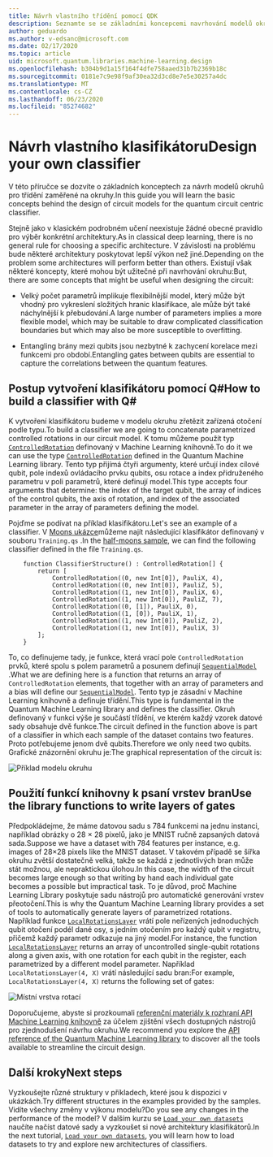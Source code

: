 ```yaml
---
title: Návrh vlastního třídění pomocí QDK
description: Seznamte se se základními koncepcemi navrhování modelů okruhů pro třídění zaměřené na okruhy.
author: geduardo
ms.author: v-edsanc@microsoft.com
ms.date: 02/17/2020
ms.topic: article
uid: microsoft.quantum.libraries.machine-learning.design
ms.openlocfilehash: b304b9d1a15f164f4dfe758aaed31b7b2369b18c
ms.sourcegitcommit: 0181e7c9e98f9af30ea32d3cd8e7e5e30257a4dc
ms.translationtype: MT
ms.contentlocale: cs-CZ
ms.lasthandoff: 06/23/2020
ms.locfileid: "85274682"
---
```

# <a name="design-your-own-classifier"></a><span data-ttu-id="0e171-103">Návrh vlastního klasifikátoru</span><span class="sxs-lookup"><span data-stu-id="0e171-103">Design your own classifier</span></span>

<span data-ttu-id="0e171-104">V této příručce se dozvíte o základních konceptech za návrh modelů okruhů pro třídění zaměřené na okruhy.</span><span class="sxs-lookup"><span data-stu-id="0e171-104">In this guide you will learn the basic concepts behind the design of circuit models for the quantum circuit centric classifier.</span></span>

<span data-ttu-id="0e171-105">Stejně jako v klasickém podrobném učení neexistuje žádné obecné pravidlo pro výběr konkrétní architektury.</span><span class="sxs-lookup"><span data-stu-id="0e171-105">As in classical deep learning, there is no general rule for choosing a specific architecture.</span></span> <span data-ttu-id="0e171-106">V závislosti na problému bude některé architektury poskytovat lepší výkon než jiné.</span><span class="sxs-lookup"><span data-stu-id="0e171-106">Depending on the problem some architectures will perform better than others.</span></span> <span data-ttu-id="0e171-107">Existují však některé koncepty, které mohou být užitečné při navrhování okruhu:</span><span class="sxs-lookup"><span data-stu-id="0e171-107">But, there are some concepts that might be useful when designing the circuit:</span></span>

- <span data-ttu-id="0e171-108">Velký počet parametrů implikuje flexibilnější model, který může být vhodný pro vykreslení složitých hranic klasifikace, ale může být také náchylnější k přebudování.</span><span class="sxs-lookup"><span data-stu-id="0e171-108">A large number of parameters implies a more flexible model, which may be suitable to draw complicated classification boundaries but which may also be more susceptible to overfitting.</span></span>

- <span data-ttu-id="0e171-109">Entangling brány mezi qubits jsou nezbytné k zachycení korelace mezi funkcemi pro období.</span><span class="sxs-lookup"><span data-stu-id="0e171-109">Entangling gates between qubits are essential to capture the correlations between the quantum features.</span></span>

## <a name="how-to-build-a-classifier-with-q"></a><span data-ttu-id="0e171-110">Postup vytvoření klasifikátoru pomocí Q\#</span><span class="sxs-lookup"><span data-stu-id="0e171-110">How to build a classifier with Q\#</span></span>

<span data-ttu-id="0e171-111">K vytvoření klasifikátoru budeme v modelu okruhu zřetězit zařízená otočení podle typu.</span><span class="sxs-lookup"><span data-stu-id="0e171-111">To build a classifier we are going to concatenate parametrized controlled rotations in our circuit model.</span></span> <span data-ttu-id="0e171-112">K tomu můžeme použít typ [`ControlledRotation`](xref:microsoft.quantum.machinelearning.controlledrotation) definovaný v Machine Learning knihovně.</span><span class="sxs-lookup"><span data-stu-id="0e171-112">To do it we can use the type [`ControlledRotation`](xref:microsoft.quantum.machinelearning.controlledrotation) defined in the Quantum Machine Learning library.</span></span> <span data-ttu-id="0e171-113">Tento typ přijímá čtyři argumenty, které určují index cílové qubit, pole indexů ovládacího prvku qubits, osu rotace a index přidruženého parametru v poli parametrů, které definují model.</span><span class="sxs-lookup"><span data-stu-id="0e171-113">This type accepts four arguments that determine: the index of the target qubit, the array of indices of the control qubits, the axis of rotation, and index of the associated parameter in the array of parameters defining the model.</span></span>

<span data-ttu-id="0e171-114">Pojďme se podívat na příklad klasifikátoru.</span><span class="sxs-lookup"><span data-stu-id="0e171-114">Let's see an example of a classifier.</span></span> <span data-ttu-id="0e171-115">V [Moons ukázce](https://github.com/microsoft/Quantum/tree/master/samples/machine-learning/half-moons)můžeme najít následující klasifikátor definovaný v souboru `Training.qs` .</span><span class="sxs-lookup"><span data-stu-id="0e171-115">In the [half-moons sample](https://github.com/microsoft/Quantum/tree/master/samples/machine-learning/half-moons), we can find the following classifier defined in the file `Training.qs`.</span></span>

```qsharp
    function ClassifierStructure() : ControlledRotation[] {
        return [
            ControlledRotation((0, new Int[0]), PauliX, 4),
            ControlledRotation((0, new Int[0]), PauliZ, 5),
            ControlledRotation((1, new Int[0]), PauliX, 6),
            ControlledRotation((1, new Int[0]), PauliZ, 7),
            ControlledRotation((0, [1]), PauliX, 0),
            ControlledRotation((1, [0]), PauliX, 1),
            ControlledRotation((1, new Int[0]), PauliZ, 2),
            ControlledRotation((1, new Int[0]), PauliX, 3)
        ];
    }
 ```

<span data-ttu-id="0e171-116">To, co definujeme tady, je funkce, která vrací pole `ControlledRotation` prvků, které spolu s polem parametrů a posunem definují [`SequentialModel`](xref:microsoft.quantum.machinelearning.sequentialmodel) .</span><span class="sxs-lookup"><span data-stu-id="0e171-116">What we are defining here is a function that returns an array of `ControlledRotation` elements, that together with an array of parameters and a bias will define our [`SequentialModel`](xref:microsoft.quantum.machinelearning.sequentialmodel).</span></span> <span data-ttu-id="0e171-117">Tento typ je zásadní v Machine Learning knihovně a definuje třídění.</span><span class="sxs-lookup"><span data-stu-id="0e171-117">This type is fundamental in the Quantum Machine Learning library and defines the classifier.</span></span> <span data-ttu-id="0e171-118">Okruh definovaný v funkci výše je součástí třídění, ve kterém každý vzorek datové sady obsahuje dvě funkce.</span><span class="sxs-lookup"><span data-stu-id="0e171-118">The circuit defined in the function above is part of a classifier in which each sample of the dataset contains two features.</span></span> <span data-ttu-id="0e171-119">Proto potřebujeme jenom dvě qubits.</span><span class="sxs-lookup"><span data-stu-id="0e171-119">Therefore we only need two qubits.</span></span> <span data-ttu-id="0e171-120">Grafické znázornění okruhu je:</span><span class="sxs-lookup"><span data-stu-id="0e171-120">The graphical representation of the circuit is:</span></span>

 ![Příklad modelu okruhu](~/media/circuit_model_1.PNG)

## <a name="use-the-library-functions-to-write-layers-of-gates"></a><span data-ttu-id="0e171-122">Použití funkcí knihovny k psaní vrstev bran</span><span class="sxs-lookup"><span data-stu-id="0e171-122">Use the library functions to write layers of gates</span></span>

<span data-ttu-id="0e171-123">Předpokládejme, že máme datovou sadu s 784 funkcemi na jednu instanci, například obrázky o 28 × 28 pixelů, jako je MNIST ručně zapsaných datová sada.</span><span class="sxs-lookup"><span data-stu-id="0e171-123">Suppose we have a dataset with 784 features per instance, e.g. images of 28×28 pixels like the MNIST dataset.</span></span> <span data-ttu-id="0e171-124">V takovém případě se šířka okruhu zvětší dostatečně velká, takže se každá z jednotlivých bran může stát možnou, ale nepraktickou úlohou.</span><span class="sxs-lookup"><span data-stu-id="0e171-124">In this case, the width of the circuit becomes large enough so that writing by hand each individual gate becomes a possible but impractical task.</span></span> <span data-ttu-id="0e171-125">To je důvod, proč Machine Learning Library poskytuje sadu nástrojů pro automatické generování vrstev přeotočení.</span><span class="sxs-lookup"><span data-stu-id="0e171-125">This is why the Quantum Machine Learning library provides a set of tools to automatically generate layers of parametrized rotations.</span></span> <span data-ttu-id="0e171-126">Například funkce [`LocalRotationsLayer`](xref:microsoft.quantum.machinelearning.localrotationslayer) vrátí pole neřízených jednoduchých qubit otočení podél dané osy, s jedním otočením pro každý qubit v registru, přičemž každý parametr odkazuje na jiný model.</span><span class="sxs-lookup"><span data-stu-id="0e171-126">For instance, the function [`LocalRotationsLayer`](xref:microsoft.quantum.machinelearning.localrotationslayer) returns an array of uncontrolled single-qubit rotations along a given axis, with one rotation for each qubit in the register, each parametrized by a different model parameter.</span></span> <span data-ttu-id="0e171-127">Například `LocalRotationsLayer(4, X)` vrátí následující sadu bran:</span><span class="sxs-lookup"><span data-stu-id="0e171-127">For example, `LocalRotationsLayer(4, X)` returns the following set of gates:</span></span>

 ![Místní vrstva rotací](~/media/local_rotations_layer.PNG)

<span data-ttu-id="0e171-129">Doporučujeme, abyste si prozkoumali [referenční materiály k rozhraní API Machine Learning knihovně](xref:microsoft.quantum.machinelearning) za účelem zjištění všech dostupných nástrojů pro zjednodušení návrhu okruhu.</span><span class="sxs-lookup"><span data-stu-id="0e171-129">We recommend you explore the [API reference of the Quantum Machine Learning library](xref:microsoft.quantum.machinelearning) to discover all the tools available to streamline the circuit design.</span></span>

## <a name="next-steps"></a><span data-ttu-id="0e171-130">Další kroky</span><span class="sxs-lookup"><span data-stu-id="0e171-130">Next steps</span></span>

 <span data-ttu-id="0e171-131">Vyzkoušejte různé struktury v příkladech, které jsou k dispozici v ukázkách.</span><span class="sxs-lookup"><span data-stu-id="0e171-131">Try different structures in the examples provided by the samples.</span></span> <span data-ttu-id="0e171-132">Vidíte všechny změny v výkonu modelu?</span><span class="sxs-lookup"><span data-stu-id="0e171-132">Do you see any changes in the performance of the model?</span></span> <span data-ttu-id="0e171-133">V dalším kurzu se [`Load your own datasets`](xref:microsoft.quantum.libraries.machine-learning.load) naučíte načíst datové sady a vyzkoušet si nové architektury klasifikátorů.</span><span class="sxs-lookup"><span data-stu-id="0e171-133">In the next tutorial, [`Load your own datasets`](xref:microsoft.quantum.libraries.machine-learning.load), you will learn how to load datasets to try and explore new architectures of classifiers.</span></span>

